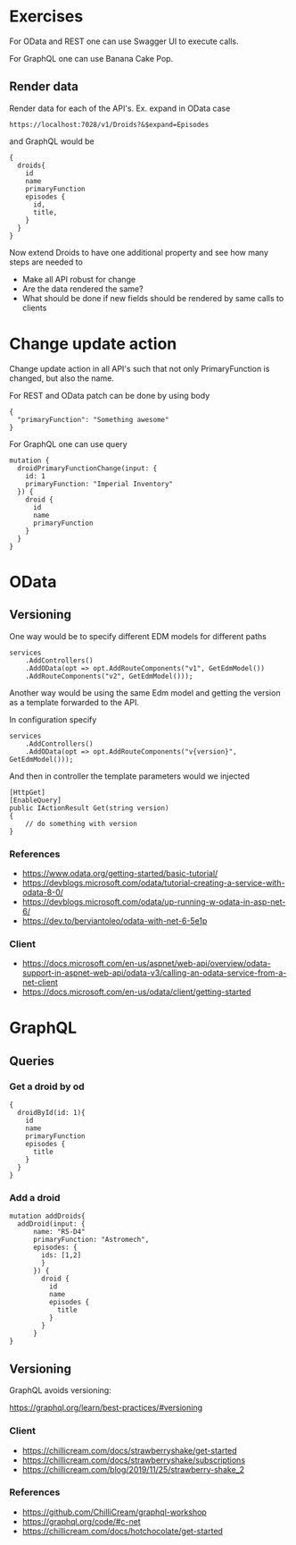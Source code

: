 # Exercises
For OData and REST one can use Swagger UI to execute calls.

For GraphQL one can use Banana Cake Pop.

## Render data
Render data for each of the API's. 
Ex. expand in OData case
```
https://localhost:7028/v1/Droids?&$expand=Episodes
```
and GraphQL would be 

```
{
  droids{
    id
    name
    primaryFunction
    episodes {
      id,
      title,
    }
  }
}
```

Now extend Droids to have one additional property and see how many steps are needed to

- Make all API robust for change
- Are the data rendered the same?
- What should be done if new fields should be rendered by same calls to clients

# Change update action
Change update action in all API's such that not only PrimaryFunction is changed, but also the name.

For REST and OData patch can be done by using body
```
{
  "primaryFunction": "Something awesome"
}
```

For GraphQL one can use query
```
mutation {
  droidPrimaryFunctionChange(input: {
    id: 1
    primaryFunction: "Imperial Inventory"
  }) {
    droid {
      id
      name
      primaryFunction
    }
  }
}
```

# OData

## Versioning

One way would be to specify different EDM models for different paths
```
services
    .AddControllers()
    .AddOData(opt => opt.AddRouteComponents("v1", GetEdmModel())
    .AddRouteComponents("v2", GetEdmModel()));

```

Another way would be using the same Edm model and getting the version as a template forwarded to the API.

In configuration specify 
```
services
    .AddControllers()
    .AddOData(opt => opt.AddRouteComponents("v{version}", GetEdmModel()));
```

And then in controller the template parameters would we injected
```
[HttpGet]
[EnableQuery]
public IActionResult Get(string version)
{
    // do something with version
}
```

### References
- https://www.odata.org/getting-started/basic-tutorial/
- https://devblogs.microsoft.com/odata/tutorial-creating-a-service-with-odata-8-0/
- https://devblogs.microsoft.com/odata/up-running-w-odata-in-asp-net-6/
- https://dev.to/berviantoleo/odata-with-net-6-5e1p

### Client
- https://docs.microsoft.com/en-us/aspnet/web-api/overview/odata-support-in-aspnet-web-api/odata-v3/calling-an-odata-service-from-a-net-client
- https://docs.microsoft.com/en-us/odata/client/getting-started

# GraphQL

## Queries

### Get a droid by od
```
{
  droidById(id: 1){
    id
    name
    primaryFunction
    episodes {
      title
    }
  }
}
```

### Add a droid

```
mutation addDroids{
  addDroid(input: {
      name: "R5-D4"
      primaryFunction: "Astromech",
      episodes: {
        ids: [1,2]
        }
      }) {
        droid {
          id
          name
          episodes {
            title
          }
        }
      }
}
```

## Versioning
GraphQL avoids versioning:

https://graphql.org/learn/best-practices/#versioning

### Client
- https://chillicream.com/docs/strawberryshake/get-started
- https://chillicream.com/docs/strawberryshake/subscriptions
- https://chillicream.com/blog/2019/11/25/strawberry-shake_2

### References
- https://github.com/ChilliCream/graphql-workshop
- https://graphql.org/code/#c-net
- https://chillicream.com/docs/hotchocolate/get-started